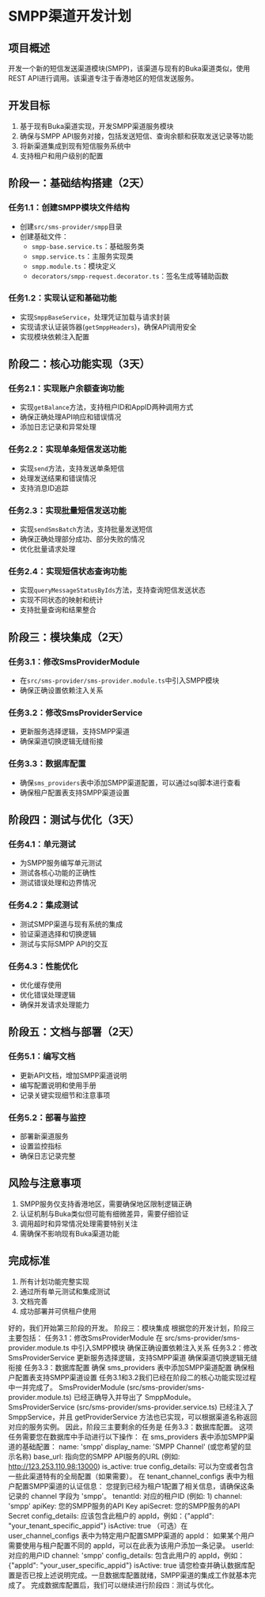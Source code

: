 # SMPP渠道开发计划

## 项目概述

开发一个新的短信发送渠道模块(SMPP)，该渠道与现有的Buka渠道类似，使用REST API进行调用。该渠道专注于香港地区的短信发送服务。

## 开发目标

1. 基于现有Buka渠道实现，开发SMPP渠道服务模块
2. 确保与SMPP API服务对接，包括发送短信、查询余额和获取发送记录等功能
3. 将新渠道集成到现有短信服务系统中
4. 支持租户和用户级别的配置

## 阶段一：基础结构搭建（2天）

### 任务1.1：创建SMPP模块文件结构

- 创建`src/sms-provider/smpp`目录
- 创建基础文件：
  - `smpp-base.service.ts`：基础服务类
  - `smpp.service.ts`：主服务实现类
  - `smpp.module.ts`：模块定义
  - `decorators/smpp-request.decorator.ts`：签名生成等辅助函数

### 任务1.2：实现认证和基础功能

- 实现`SmppBaseService`，处理凭证加载与请求封装
- 实现请求认证装饰器(`getSmppHeaders`)，确保API调用安全
- 实现模块依赖注入配置

## 阶段二：核心功能实现（3天）

### 任务2.1：实现账户余额查询功能

- 实现`getBalance`方法，支持租户ID和AppID两种调用方式
- 确保正确处理API响应和错误情况
- 添加日志记录和异常处理

### 任务2.2：实现单条短信发送功能

- 实现`send`方法，支持发送单条短信
- 处理发送结果和错误情况
- 支持消息ID追踪

### 任务2.3：实现批量短信发送功能

- 实现`sendSmsBatch`方法，支持批量发送短信
- 确保正确处理部分成功、部分失败的情况
- 优化批量请求处理

### 任务2.4：实现短信状态查询功能

- 实现`queryMessageStatusByIds`方法，支持查询短信发送状态
- 实现不同状态的映射和统计
- 支持批量查询和结果整合

## 阶段三：模块集成（2天）

### 任务3.1：修改SmsProviderModule

- 在`src/sms-provider/sms-provider.module.ts`中引入SMPP模块
- 确保正确设置依赖注入关系

### 任务3.2：修改SmsProviderService

- 更新服务选择逻辑，支持SMPP渠道
- 确保渠道切换逻辑无缝衔接

### 任务3.3：数据库配置

- 确保`sms_providers`表中添加SMPP渠道配置，可以通过sql脚本进行查看
- 确保租户配置表支持SMPP渠道设置

## 阶段四：测试与优化（3天）

### 任务4.1：单元测试

- 为SMPP服务编写单元测试
- 测试各核心功能的正确性
- 测试错误处理和边界情况

### 任务4.2：集成测试

- 测试SMPP渠道与现有系统的集成
- 验证渠道选择和切换逻辑
- 测试与实际SMPP API的交互

### 任务4.3：性能优化

- 优化缓存使用
- 优化错误处理逻辑
- 确保并发请求处理能力

## 阶段五：文档与部署（2天）

### 任务5.1：编写文档

- 更新API文档，增加SMPP渠道说明
- 编写配置说明和使用手册
- 记录关键实现细节和注意事项

### 任务5.2：部署与监控

- 部署新渠道服务
- 设置监控指标
- 确保日志记录完整

## 风险与注意事项

1. SMPP服务仅支持香港地区，需要确保地区限制逻辑正确
2. 认证机制与Buka类似但可能有细微差异，需要仔细验证
3. 调用超时和异常情况处理需要特别关注
4. 需确保不影响现有Buka渠道功能

## 完成标准

1. 所有计划功能完整实现
2. 通过所有单元测试和集成测试
3. 文档完善
4. 成功部署并可供租户使用

好的，我们开始第三阶段的开发。
阶段三：模块集成
根据您的开发计划，阶段三主要包括：
任务3.1：修改SmsProviderModule
在 src/sms-provider/sms-provider.module.ts 中引入SMPP模块
确保正确设置依赖注入关系
任务3.2：修改SmsProviderService
更新服务选择逻辑，支持SMPP渠道
确保渠道切换逻辑无缝衔接
任务3.3：数据库配置
确保 sms_providers 表中添加SMPP渠道配置
确保租户配置表支持SMPP渠道设置
任务3.1和3.2我们已经在阶段二的核心功能实现过程中一并完成了。
SmsProviderModule (src/sms-provider/sms-provider.module.ts) 已经正确导入并导出了 SmppModule。
SmsProviderService (src/sms-provider/sms-provider.service.ts) 已经注入了 SmppService，并且 getProviderService 方法也已实现，可以根据渠道名称返回对应的服务实例。
因此，阶段三主要剩余的任务是 任务3.3：数据库配置。
这项任务需要您在数据库中手动进行以下操作：
在 sms_providers 表中添加SMPP渠道的基础配置：
name: 'smpp'
display_name: 'SMPP Channel' (或您希望的显示名称)
base_url: 指向您的SMPP API服务的URL (例如: http://123.253.110.98:13000)
is_active: true
config_details: 可以为空或者包含一些此渠道特有的全局配置（如果需要）。
在 tenant_channel_configs 表中为租户配置SMPP渠道的认证信息：
您提到已经为租户1配置了相关信息，请确保这条记录的 channel 字段为 'smpp'。
tenantId: 对应的租户ID (例如: 1)
channel: 'smpp'
apiKey: 您的SMPP服务的API Key
apiSecret: 您的SMPP服务的API Secret
config_details: 应该包含此租户的 appId，例如：{"appId": "your_tenant_specific_appid"}
isActive: true
（可选）在 user_channel_configs 表中为特定用户配置SMPP渠道的 appId：
如果某个用户需要使用与租户配置不同的 appId，可以在此表为该用户添加一条记录。
userId: 对应的用户ID
channel: 'smpp'
config_details: 包含此用户的 appId，例如：{"appId": "your_user_specific_appid"}
isActive: true
请您检查并确认数据库配置是否已按上述说明完成。一旦数据库配置就绪，SMPP渠道的集成工作就基本完成了。
完成数据库配置后，我们可以继续进行阶段四：测试与优化。
